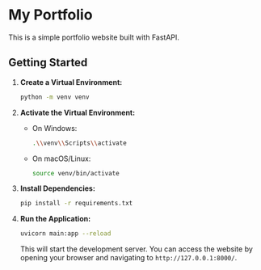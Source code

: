 # My Portfolio

This is a simple portfolio website built with FastAPI.

## Getting Started

1.  **Create a Virtual Environment:**

    ```bash
    python -m venv venv
    ```

2.  **Activate the Virtual Environment:**

    -   On Windows:

        ```bash
        .\\venv\\Scripts\\activate
        ```

    -   On macOS/Linux:

        ```bash
        source venv/bin/activate
        ```

3.  **Install Dependencies:**

    ```bash
    pip install -r requirements.txt
    ```

4.  **Run the Application:**

    ```bash
    uvicorn main:app --reload
    ```

    This will start the development server. You can access the website by opening your browser and navigating to `http://127.0.0.1:8000/`.